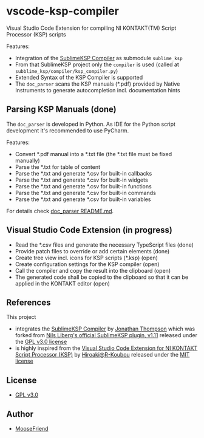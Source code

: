 # vscode-ksp-compiler
Visual Studio Code Extension for compiling NI KONTAKT(TM) Script Processor (KSP) scripts

Features:
* Integration of the [SublimeKSP Compiler](https://github.com/nojanath/SublimeKSP) as submodule `sublime_ksp`
* From that SublimeKSP project only the `compiler` is used (called at `subblime_ksp/compiler/ksp_compiler.py`)
* Extended Syntax of the KSP Compiler is supported
* The `doc_parser` scans the KSP manuals (*.pdf) provided by Native Instruments to generate
  autocompletion incl. documentation hints

## Parsing KSP Manuals (done)
The `doc_parser` is developed in Python.
As IDE for the Python script development it's recommended to use PyCharm.

Features:
* Convert *.pdf manual into a *.txt file (the *.txt file must be fixed manually)
* Parse the *.txt for table of content
* Parse the *.txt and generate *.csv for built-in callbacks
* Parse the *.txt and generate *.csv for built-in widgets
* Parse the *.txt and generate *.csv for built-in functions
* Parse the *.txt and generate *.csv for built-in commands
* Parse the *.txt and generate *.csv for built-in variables

For details check [doc_parser README.md](doc_parser/REAMDE.md).
 
## Visual Studio Code Extension (in progress)
* Read the *.csv files and generate the necessary TypeScript files (done)
* Provide patch files to override or add certain elements (done)
* Create tree view incl. icons for KSP scripts (*.ksp) (open)
* Create configuration settings for the KSP compiler (open)
* Call the compiler and copy the result into the clipboard (open)
* The generated code shall be copied to the clipboard so that it can be applied in the KONTAKT
  editor (open)

## References
This project
* integrates the [SublimeKSP Compiler](https://github.com/nojanath/SublimeKSP) by [Jonathan Thompson](https://github.com/nojanath)
  which was forked from [Nils Liberg's official SublimeKSP plugin, v1.11](http://nilsliberg.se/ksp/) released under the [GPL v3.0 license](https://github.com/nojanath/SublimeKSP/blob/master/LICENSE)
* is highly inspired from the [Visual Studio Code Extension for NI KONTAKT Script Processor (KSP)](https://github.com/r-koubou/vscode-ksp) by [Hiroaki@R-Koubou](https://github.com/r-koubou) released under the
  [MIT license](https://github.com/r-koubou/vscode-ksp/blob/main/LICENSE)

## License
* [GPL v3.0](LICENSE)

## Author
* [MooseFriend](https://github.com/moosefriend)